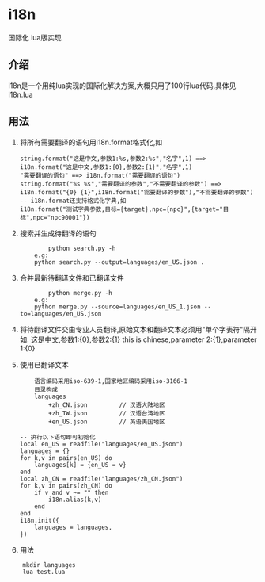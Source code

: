 i18n
=====

国际化 lua版实现

## 介绍
i18n是一个用纯lua实现的国际化解决方案,大概只用了100行lua代码,具体见i18n.lua

## 用法
1. 将所有需要翻译的语句用i18n.format格式化,如
	```
	string.format("这是中文,参数1:%s,参数2:%s","名字",1) ==> i18n.format("这是中文,参数1:{0},参数2:{1}","名字",1)
	"需要翻译的语句" ==> i18n.format("需要翻译的语句")
	string.format("%s %s","需要翻译的参数","不需要翻译的参数") ==> i18n.format("{0} {1}",i18n.format("需要翻译的参数"),"不需要翻译的参数")
	-- i18n.format还支持格式化字典,如
	i18n.format("测试字典参数,目标={target},npc={npc}",{target="目标",npc="npc90001"})
	```
2. 搜索并生成待翻译的语句
	```
        	python search.py -h
		e.g:
		python search.py --output=languages/en_US.json .
	```

3. 合并最新待翻译文件和已翻译文件
	```
        	python merge.py -h
		e.g:
		python merge.py --source=languages/en_US_1.json --to=languages/en_US.json
	```

4. 将待翻译文件交由专业人员翻译,原始文本和翻译文本必须用"单个字表符"隔开
	如:
	这是中文,参数1:{0},参数2:{1}	this is chinese,parameter 2:{1},parameter 1:{0}

5. 使用已翻译文本
	```
		语言编码采用iso-639-1,国家地区编码采用iso-3166-1
		目录构成
		languages
			+zh_CN.json			// 汉语大陆地区
			+zh_TW.json			// 汉语台湾地区
			+en_US.json         // 英语美国地区

	-- 执行以下语句即可初始化
	local en_US = readfile("languages/en_US.json")
	languages = {}
	for k,v in pairs(en_US) do
		languages[k] = {en_US = v}	
	end
	local zh_CN = readfile("languages/zh_CN.json")
	for k,v in pairs(zh_CN) do
		if v and v ~= "" then
			i18n.alias(k,v)
		end
	end
	i18n.init({
		languages = languages,
	})
	```
6. 用法
```
    mkdir languages
    lua test.lua
```
